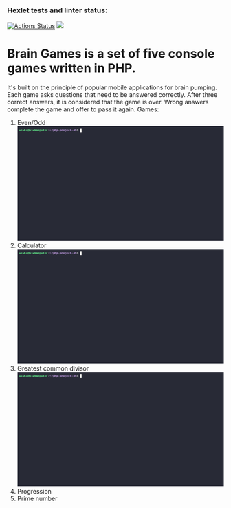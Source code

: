 ### Hexlet tests and linter status:
[![Actions Status](https://github.com/wiwka2/php-project-45/actions/workflows/hexlet-check.yml/badge.svg)](https://github.com/wiwka2/php-project-45/actions)
<a href="https://codeclimate.com/github/wiwka2/php-project-45/maintainability"><img src="https://api.codeclimate.com/v1/badges/cc16f8545bf829600c22/maintainability" /></a>

# **Brain Games** is a set of five console games written in PHP.
It's built on the principle of popular mobile applications for brain pumping. Each game asks questions that need to be answered correctly. After three correct answers, it is considered that the game is over. Wrong answers complete the game and offer to pass it again. 
Games:
1. Even/Odd  
![Demo record](/demos/brain-even-demo.gif)
1. Calculator  
![Demo record](/demos/brain-calc-demo.gif)
1. Greatest common divisor  
![Demo record](/demos/brain-gcd-demo.gif)
1. Progression
1. Prime number 